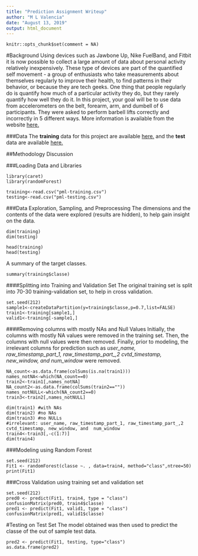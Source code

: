 ```yaml
---
title: "Prediction Assignment Writeup"
author: "M L Valencia"
date: "August 13, 2019"
output: html_document
---
```


```{r include=FALSE}
knitr::opts_chunk$set(comment = NA)
```

#Background
Using devices such as Jawbone Up, Nike FuelBand, and Fitbit it is now possible to collect a large amount of data about personal activity relatively inexpensively. These type of devices are part of the quantified self movement - a group of enthusiasts who take measurements about themselves regularly to improve their health, to find patterns in their behavior, or because they are tech geeks. One thing that people regularly do is quantify how much of a particular activity they do, but they rarely quantify how well they do it. In this project, your goal will be to use data from accelerometers on the belt, forearm, arm, and dumbell of 6 participants. They were asked to perform barbell lifts correctly and incorrectly in 5 different ways. More information is available from the website [here.](http://groupware.les.inf.puc-rio.br/har)

###Data
The **training** data for this project are available [here.](https://d396qusza40orc.cloudfront.net/predmachlearn/pml-training.csv) and the **test** data are available [here.](https://d396qusza40orc.cloudfront.net/predmachlearn/pml-testing.csv)

##Methodology Discussion

###Loading Data and Libraries
```{r message=FALSE, warning=FALSE,results='hide'}
library(caret)
library(randomForest)

training<-read.csv("pml-training.csv")
testing<-read.csv("pml-testing.csv")

```

###Data Exploration, Sampling, and Preprocessing
The dimensions and the contents of the data were explored (results are hidden), to help gain insight on the data.
```{r results='hide'}
dim(training)
dim(testing)

head(training)
head(testing)
```

A summary of the target classes.
```{r}
summary(training$classe)
```

####Splitting into Training and Validation Set
The original training set is split into 70-30 training-validation set, to help in cross validation.
```{r}
set.seed(212)
sample1<-createDataPartition(y=training$classe,p=0.7,list=FALSE)
train1<-training[sample1,]
valid1<-training[-sample1,]
```

####Removing columns with mostly NAs and Null Values
Initially, the columns with mostly NA values were removed in the training set. Then, the columns with null values were then removed. Finally, prior to modeling, the irrelevant columns for prediction such as *user_name, raw_timestamp_part_1, raw_timestamp_part_,2 cvtd_timestamp, new_window, and num_window* were removed.
```{r}
NA_count<-as.data.frame(colSums(is.na(train1)))
names_notNA<-which(NA_count==0)
train2<-train1[,names_notNA]
NA_count2<-as.data.frame(colSums(train2==""))
names_notNULL<-which(NA_count2==0)
train3<-train2[,names_notNULL]

dim(train1) #with NAs
dim(train2) #no NAs
dim(train3) #no NULLs
#irrelevant: user_name, raw_timestamp_part_1, raw_timestamp_part_,2 cvtd_timestamp, new_window, and  num_window
train4<-train3[,-c(1:7)]
dim(train4)
```

###Modeling using Random Forest
```{r}
set.seed(212)
Fit1 <- randomForest(classe ~. , data=train4, method="class",ntree=50)
print(Fit1)
```

###Cross Validation using training set and validation set
```{r}
set.seed(212)
pred0 <- predict(Fit1, train4, type = "class")
confusionMatrix(pred0, train4$classe)
pred1 <- predict(Fit1, valid1, type = "class")
confusionMatrix(pred1, valid1$classe)

```


#Testing on Test Set
The model obtained was then used to predict the classe of the out of sample test data.
```{r}
pred2 <- predict(Fit1, testing, type="class")
as.data.frame(pred2)
```

